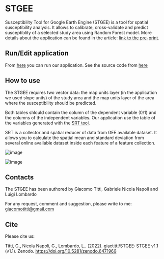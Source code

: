 # STGEE

Susceptibility Tool for Google Earth Engine (STGEE) is a tool for spatial susceptibility analysis. It allows to calibrate, cross-validate and predict susceptiblity of a selected study area using Random Forest model. More details about the application can be found in the article: [link to the pre-print](https://eartharxiv.org/repository/view/3173/).

## Run/Edit application

From [here](https://giacomotitti.users.earthengine.app/view/stgee) you can run our application. See the source code from [here](https://code.earthengine.google.com/?scriptPath=users%2Fgiacomotitti%2FSTGEE%3Amain)

## How to use

The STGEE requires two vector data: the map units layer (in the application we used slope units) of the study area and the map units layer of the area where the susceptibility should be predicted.

Both tables shlould contain the column of the dependent variable (0/1) and the columns of the independent variables. Our application use the table of the variables generated with the [SRT tool](https://github.com/giactitti/SRT).

SRT is a collector and spatial reducer of data from GEE available dataset. It allows you to calculate the spatial mean and standard deviation from several online available dataset inside each feature of a feature collection.

![image](https://user-images.githubusercontent.com/59020464/163784560-40c9adb7-ccc2-45c6-bd7b-0ec662b817e4.png)

![image](https://user-images.githubusercontent.com/59020464/163784965-3cff0b6d-0b0a-46f2-9e3f-7e3a95a39bca.png)

## Contacts

The STGEE has been authored by Giacomo Titti, Gabriele Nicola Napoli and Luigi Lombardo

For any request, comment and suggestion, please write to me: giacomotitti@gmail.com

## Cite

Please cite us:

Titti, G., Nicola Napoli, G., Lombardo, L.. (2022). giactitti/STGEE: STGEE v1.1 (v1.1). Zenodo. https://doi.org/10.5281/zenodo.6471966
